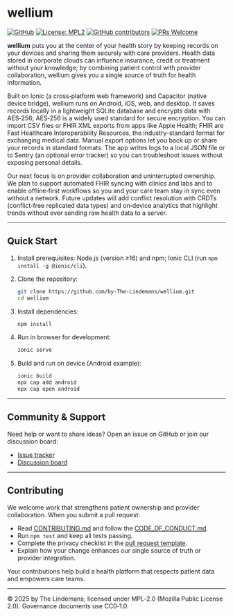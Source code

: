 # wellium

[![GitHub](https://img.shields.io/badge/github-by--The--Lindemans/wellium-8da0cb?style=for-the-badge&labelColor=007fff&logo=github)](https://github.com/by-The-Lindemans/wellium) [![License: MPL2](https://img.shields.io/badge/License-MPLv2-blue.svg?style=for-the-badge)](https://opensource.org/licenses/MPL-2.0) [![GitHub contributors](https://img.shields.io/github/contributors/by-The-Lindemans/wellium.svg?style=for-the-badge)](https://github.com/by-The-Lindemans/wellium/graphs/contributors) [![PRs Welcome](https://img.shields.io/badge/PRs-welcome-brightgreen.svg?style=for-the-badge)](http://makeapullrequest.com)

**wellium** puts you at the center of your health story by keeping records on your devices and sharing them securely with care providers. Health data stored in corporate clouds can influence insurance, credit or treatment without your knowledge; by combining patient control with provider collaboration, wellium gives you a single source of truth for health information.

Built on Ionic (a cross‑platform web framework) and Capacitor (native device bridge), wellium runs on Android, iOS, web, and desktop. It saves records locally in a lightweight SQLite database and encrypts data with AES‑256; AES‑256 is a widely used standard for secure encryption. You can import CSV files or FHIR XML exports from apps like Apple Health; FHIR are Fast Healthcare Interoperability Resources, the industry-standard format for exchanging medical data. Manual export options let you back up or share your records in standard formats. The app writes logs to a local JSON file or to Sentry (an optional error tracker) so you can troubleshoot issues without exposing personal details.

Our next focus is on provider collaboration and uninterrupted ownership. We plan to support automated FHIR syncing with clinics and labs and to enable offline‑first workflows so you and your care team stay in sync even without a network. Future updates will add conflict resolution with CRDTs (conflict‑free replicated data types) and on‑device analytics that highlight trends without ever sending raw health data to a server.

---

## Quick Start

1. Install prerequisites: Node.js (version ≥16) and npm; Ionic CLI (run `npm install -g @ionic/cli`).
2. Clone the repository:

   ```bash
   git clone https://github.com/by-The-Lindemans/wellium.git
   cd wellium
   ```

3. Install dependencies:

   ```bash
   npm install
   ```

4. Run in browser for development:

   ```bash
   ionic serve
   ```

5. Build and run on device (Android example):

   ```bash
   ionic build
   npx cap add android
   npx cap open android
   ```

---

## Community & Support

Need help or want to share ideas? Open an issue on GitHub or join our discussion board:

- [Issue tracker](https://github.com/by-The-Lindemans/wellium/issues)
- [Discussion board](https://github.com/by-The-Lindemans/wellium/discussions)

---

## Contributing

We welcome work that strengthens patient ownership and provider collaboration. When you submit a pull request:

- Read [CONTRIBUTING.md](CONTRIBUTING.md) and follow the [CODE_OF_CONDUCT.md](CODE_OF_CONDUCT.md).
- Run `npm test` and keep all tests passing.
- Complete the privacy checklist in the [pull request template](.github/PULL_REQUEST_TEMPLATE.md).
- Explain how your change enhances our single source of truth or provider integration.

Your contributions help build a health platform that respects patient data and empowers care teams.

---

© 2025 by The Lindemans; licensed under MPL‑2.0 (Mozilla Public License 2.0). Governance documents use CC0‑1.0.
